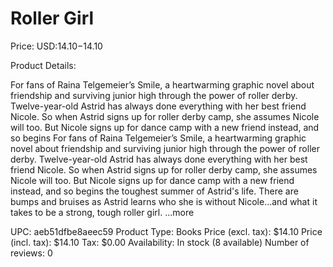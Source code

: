 # Roller Girl

Price: USD:$14.10-$14.10

Product Details:

For fans of Raina Telgemeier’s Smile, a heartwarming graphic novel about friendship and surviving junior high through the power of roller derby. Twelve-year-old Astrid has always done everything with her best friend Nicole. So when Astrid signs up for roller derby camp, she assumes Nicole will too. But Nicole signs up for dance camp with a new friend instead, and so begins For fans of Raina Telgemeier’s Smile, a heartwarming graphic novel about friendship and surviving junior high through the power of roller derby. Twelve-year-old Astrid has always done everything with her best friend Nicole. So when Astrid signs up for roller derby camp, she assumes Nicole will too. But Nicole signs up for dance camp with a new friend instead, and so begins the toughest summer of Astrid's life. There are bumps and bruises as Astrid learns who she is without Nicole...and what it takes to be a strong, tough roller girl. ...more

UPC: aeb51dfbe8aeec59
Product Type: Books
Price (excl. tax): $14.10
Price (incl. tax): $14.10
Tax: $0.00
Availability: In stock (8 available)
Number of reviews: 0